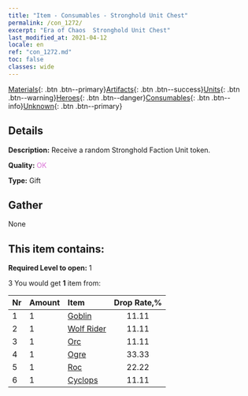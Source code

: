 ```yaml
---
title: "Item - Consumables - Stronghold Unit Chest"
permalink: /con_1272/
excerpt: "Era of Chaos  Stronghold Unit Chest"
last_modified_at: 2021-04-12
locale: en
ref: "con_1272.md"
toc: false
classes: wide
---
```

 [Materials](/Items/){: .btn .btn--primary}[Artifacts](/Items/Artifacts/){: .btn .btn--success}[Units](/Items/Units/){: .btn .btn--warning}[Heroes](/Items/Heroes/){: .btn .btn--danger}[Consumables](/Items/Consumables/){: .btn .btn--info}[Unknown](/Items/Unknown/){: .btn .btn--primary}

## Details
 **Description:** Receive a random Stronghold Faction Unit token.

 **Quality:** <span style="color: #DA70D6">OK</span>

 **Type:** Gift

## Gather

  None

## This item contains:

 **Required Level to open:** 1

 3 You would get **1** item  from:

  | Nr | Amount |     Item    | Drop Rate,% |
  |:---|:-------|:------------|:---------:|
  | 1 | 1 | [Goblin](/Items/unt_217/) | 11.11 | 
  | 2 | 1 | [Wolf Rider](/Items/unt_218/) | 11.11 | 
  | 3 | 1 | [Orc](/Items/unt_219/) | 11.11 | 
  | 4 | 1 | [Ogre](/Items/unt_220/) | 33.33 | 
  | 5 | 1 | [Roc](/Items/unt_221/) | 22.22 | 
  | 6 | 1 | [Cyclops](/Items/unt_222/) | 11.11 | 
